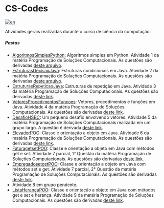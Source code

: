 # CS-Codes
[![en](https://img.shields.io/badge/lang-en-blue.svg)](https://github.com/MattNogueira/CS-Codes/blob/main/README.en.md)

Atividades gerais realizadas durante o curso de ciência da computação.
##### Pastas
- [AlgoritmosSimplesPython](https://github.com/MattNogueira/CS-Codes/tree/main/AlgoritmosSimplesPython): Algoritmos simples em Python. Atividade 1 da matéria Programação de Soluções Computacionais. As questões são derivadas [deste arquivo](https://docs.google.com/document/d/1u575pBvshdoXfwUVSfCWFbrqmmnT_oa0IayQNBCAe9Y/edit?usp=sharing).
- [EstruturasDecisaoJava](https://github.com/MattNogueira/CS-Codes/tree/main/EstruturasDecisaoJava): Estruturas condicionais em Java. Atividade 2 da matéria Programação de Soluções Computacionais. As questões são derivadas [deste arquivo](https://docs.google.com/document/d/1DzrxZJ84K93h5aKyMrLIkQ72j50zmgR6Ow8C_9OqmuM/edit).
- [EstruturasRepeticaoJava](https://github.com/MattNogueira/CS-Codes/tree/main/EstruturasRepeticaoJava): Estruturas de repetição em Java. Atividade 3 da matéria Programação de Soluções Computacionais. As questões são derivadas [deste link](https://wiki.python.org.br/EstruturaDeRepeticao).
- [VetoresProcedimentosFuncoes](https://github.com/MattNogueira/CS-Codes/tree/main/VetoresProcedimentosFuncoes): Vetores, procedimentos e funções em Java. Atividade 4 da matéria Programação de Soluções Computacionais. As questões são derivadas [deste link](https://docs.google.com/document/d/1t4JT8VsNWuPi4gONpbJdUsKV1AYmXzhF/edit?pli=1).
- [DesafioHSBC](https://github.com/MattNogueira/CS-Codes/tree/main/DesafioHSBC): Um pequeno desafio envolvendo vetores. Atividade 5 da matéria Programação de Soluções Computacionais realizada em um grupo largo. A questão é derivada [deste link](https://drive.google.com/file/d/14bCWVdUes-W3SNZrI-5i6kSyEyexQ3DZ/view).
- [ElevadorPOO](https://github.com/MattNogueira/CS-Codes/tree/main/ElevadorPOO): Classe e orientação a objeto em Java. Atividade 6 da matéria Programação de Soluções Computacionais. As questões são derivadas [deste link](https://docs.google.com/document/d/1B3lvOxGMOf3349fYrRSQFTabI1gjwYAPhudHOqiU24Q/edit?usp=sharing).
- [FaturagetsetPOO](https://github.com/MattNogueira/CS-Codes/tree/main/FaturagetsetPOO): Classe e orientação a objeto em Java com métodos get e set. Atividade 7 parcial, 1° Questão da matéria Programação de Soluções Computacionais. As questões são derivadas [deste link](https://docs.google.com/document/d/1NzW0j2tgukRP-KEH3qla0x8wrDIBZGm7m3-_w0gcI_g/edit).
- [EmpregadosetgetPOO](https://github.com/MattNogueira/CS-Codes/tree/main/EmpregadosetgetPOO): Classe e orientação a objeto em Java com métodos set e get. Atividade 7 parcial, 2° Questão da matéria Programação de Soluções Computacionais. As questões são derivadas [deste link](https://docs.google.com/document/d/1NzW0j2tgukRP-KEH3qla0x8wrDIBZGm7m3-_w0gcI_g/edit).
- Atividade 8 em grupo pendente.
- [ListaHerançaPOO](https://github.com/MattNogueira/CS-Codes/tree/main/ListaHerançaPOO): Classe e orientação a objeto em Java com métodos get e set e herança. Atividade 9 da matéria Programação de Soluções Computacionais. As questões são derivadas [deste link](https://docs.google.com/document/d/1AWWr8Omu0gsfHFrB78zQFcnd-u-EjX8j/edit).
